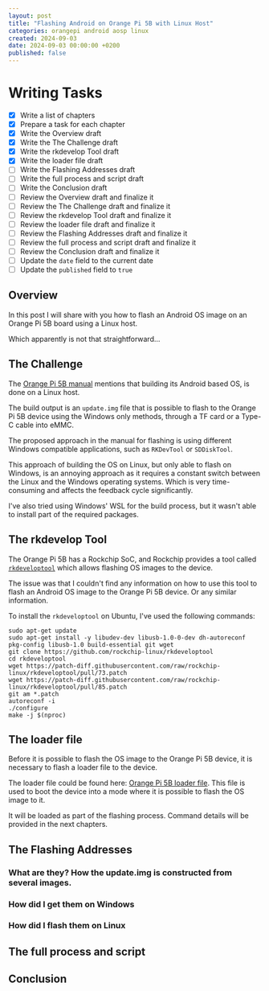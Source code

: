 ```yaml
---
layout: post
title: "Flashing Android on Orange Pi 5B with Linux Host"
categories: orangepi android aosp linux
created: 2024-09-03
date: 2024-09-03 00:00:00 +0200
published: false
---
```

# Writing Tasks
- [x] Write a list of chapters
- [x] Prepare a task for each chapter
- [x] Write the Overview draft
- [x] Write the The Challenge draft
- [x] Write the rkdevelop Tool draft
- [x] Write the loader file draft
- [ ] Write the Flashing Addresses draft
- [ ] Write the full process and script draft
- [ ] Write the Conclusion draft
- [ ] Review the Overview draft and finalize it
- [ ] Review the The Challenge draft and finalize it
- [ ] Review the rkdevelop Tool draft and finalize it
- [ ] Review the loader file draft and finalize it
- [ ] Review the Flashing Addresses draft and finalize it
- [ ] Review the full process and script draft and finalize it
- [ ] Review the Conclusion draft and finalize it
- [ ] Update the `date` field to the current date
- [ ] Update the `published` field to `true`

## Overview
In this post I will share with you how to flash an Android OS image on an Orange Pi 5B board using a Linux host.

Which apparently is not that straightforward...

## The Challenge
The [Orange Pi 5B manual](https://drive.google.com/drive/folders/11JLZcvjU1eN6SkJPZ7m9gm6q-_UVtqYd) mentions that building its Android based OS, is done on a Linux host.

The build output is an `update.img` file that is possible to flash to the Orange Pi 5B device using the Windows only methods, through a TF card or a Type-C cable into eMMC.

The proposed approach in the manual for flashing is using different Windows compatible applications, such as `RKDevTool` or `SDDiskTool`.

This approach of building the OS on Linux, but only able to flash on Windows, is an annoying approach as it requires a constant switch between the Linux and the Windows operating systems. Which is very time-consuming and affects the feedback cycle significantly.

I've also tried using Windows' WSL for the build process, but it wasn't able to install part of the required packages.

## The rkdevelop Tool
The Orange Pi 5B has a Rockchip SoC, and Rockchip provides a tool called [`rkdeveloptool`](https://github.com/rockchip-linux/rkdeveloptool) which allows flashing OS images to the device.

The issue was that I couldn't find any information on how to use this tool to flash an Android OS image to the Orange Pi 5B device. Or any similar information. 

To install the `rkdeveloptool` on Ubuntu, I've used the following commands:
```shell
sudo apt-get update
sudo apt-get install -y libudev-dev libusb-1.0-0-dev dh-autoreconf pkg-config libusb-1.0 build-essential git wget
git clone https://github.com/rockchip-linux/rkdeveloptool
cd rkdeveloptool
wget https://patch-diff.githubusercontent.com/raw/rockchip-linux/rkdeveloptool/pull/73.patch
wget https://patch-diff.githubusercontent.com/raw/rockchip-linux/rkdeveloptool/pull/85.patch
git am *.patch
autoreconf -i
./configure
make -j $(nproc)
```

## The loader file
Before it is possible to flash the OS image to the Orange Pi 5B device, it is necessary to flash a loader file to the device.

The loader file could be found here: [Orange Pi 5B loader file](https://docs.radxa.com/en/rock5/rock5b/low-level-dev/maskrom/linux).
This file is used to boot the device into a mode where it is possible to flash the OS image to it.

It will be loaded as part of the flashing process. Command details will be provided in the next chapters.

## The Flashing Addresses
### What are they? How the update.img is constructed from several images.
### How did I get them on Windows
### How did I flash them on Linux

## The full process and script

## Conclusion
